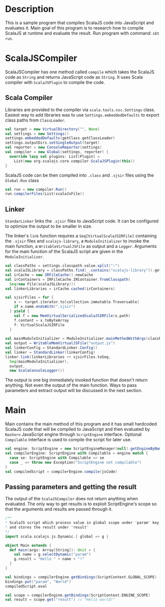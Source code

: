 # Description
This is a sample program that compiles ScalaJS code into JavaScript and evaluates it. Main goal of this program is to
research how to compile ScalaJS at runtime and evaluate the result. Run program with command: `sbt run`.

# ScalaJSCompiler
ScalaJSCompiler has one method called `compile` which takes the ScalaJS code as `String` and returns JavaScript code as
`String`. It uses Scala compiler with `ScalaJSPlugin` to compile the code.

## Scala Compiler
Libraries are provided to the compiler via `scala.tools.nsc.Settings` class. Easiest way to add libraries was to use
`Settings.embeddedDefaults` to export class paths from `ClassLoader`.
```Scala
val target = new VirtualDirectory("", None)
val settings = new Settings()
settings.embeddedDefaults(getClass.getClassLoader)
settings.outputDirs.setSingleOutput(target)
val reporter = new ConsoleReporter(settings)
val compiler = new Global(settings, reporter) {
  override lazy val plugins: List[Plugin] =
    List(new org.scalajs.core.compiler.ScalaJSPlugin(this))
}
```
ScalaJS code can be then compiled into `.class` and `.sjsir` files using the `Global.Run` class
```Scala
val run = new compiler.Run()
run.compilerFiles(List(scalaJsFile))
```
## Linker
`StandarLinker` links the `.sjsir` files to JavaScript code. It can be configured to optimize the output to be smaller
in size.

The linker's `link` function requires a `Seq[VirtualScalaJSIRFile]` containing the `.sjsir` files and `scalajs-library`,
a `ModuleInitializer` to invoke the main function, a `WritableVirtualJSFile` as output and a `Logger`. Arguments for the
main function of the ScalaJS script are given in the `ModuleInitializer`.
```Scala
val classPaths = settings.classpath.value.split(":")
val scalaJSLibrary = classPaths.find(_.contains("scalajs-library")).get
val irCache = new IRFileCache().newCache
val irContainers = IRFileCache.IRContainer.fromClasspath(
  Seq(new File(scalaJSLibrary)))
val linkerLibraries = irCache.cached(irContainers)

val sjsirFiles = for {
    x <- target.iterator.to[collection.immutable.Traversable]
    if x.name.endsWith(".sjsir")
  } yield {
    val f = new MemVirtualSerializedScalaJSIRFile(x.path)
    f.content = x.toByteArray
    f: VirtualScalaJSIRFile
  }
  
val mainModuleInitializer = ModuleInitializer.mainMethodWithArgs(className, mainMethod, args)
val output = WritableMemVirtualJSFile("output.js")
val linkerConfig = StandardLinker.Config()
val linker = StandardLinker(linkerConfig)
linker.link(linkerLibraries ++ sjsirFiles.toSeq,
  Seq(mainModuleInitializer),
  output,
  new ScalaConsoleLogger())
```
The output is one big immediately invoked function that doesn't return anything. Not even the output of the main
function. Ways to pass parameters and extract output will be discussed in the next section.

# Main
Main contains the main method of this program and it has small hardcoded ScalaJS code that will be compiled to
JavaScript and then evaluated by `Nashorn` JavaScript engine through `ScriptEngine` interface. Optional `Compilable`
interface is used to compile the script for later use.
```scala
val engine: ScriptEngine = new ScriptEngineManager(null).getEngineByName("nashorn")
val compilerEngine: ScriptEngine with Compilable = engine match {
  case se: ScriptEngine with Compilable => se
  case _ => throw new Exception("ScriptEngine not compilable")
}
val compiledScript = compilerEngine.compile(jsCode)
```

## Passing parameters and getting the result
The output of the `ScalaJSCompiler` does not return anything when evaluated. The only way to get results is to
exploit ScriptEngine's scope so that the arguments and results are passed through it.

```Scala
/**
* ScalaJS script which process value in global scope under "param" key
* and stores the result under "result"
*/
import scala.scalajs.js.Dynamic.{ global => g }

object Main extends {
  def main(args: Array[String]): Unit = {
    val name = g.selectDynamic("param")
    g.result = "Hello " + name + "!"
  }
}
```

```Scala
val bindings = compilerEngine.getBindings(ScriptContext.GLOBAL_SCOPE)
bindings.put("param", "World")
compiledScript.eval

val scope = compilerEngine.getBindings(ScriptContext.ENGINE_SCOPE)
val result = scope.get("result") // "Hello world!"
```
